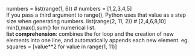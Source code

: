 numbers = list(range(1, 6)) # numbers = [1,2,3,4,5]  
If you pass a third argument to range(), Python uses that value as a step size when generating numbers. list(range(2, 11, 2)) # [2,4,6,8,10]  
min(),max(),sum() for numerical list.  
**list comprehension**: combines the for loop and the creation of new elements into one line, and automatically appends each new element. eg. squares = [value**2 for value in range(1, 11)]  
